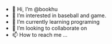 - 👋 Hi, I’m @bookhu
- 👀 I’m interested in baseball and game.
- 🌱 I’m currently learning programing
- 💞️ I’m looking to collaborate on
- 📫 How to reach me ...

<!---
bookhu/bookhu is a ✨ special ✨ repository because its `README.md` (this file) appears on your GitHub profile.
You can click the Preview link to take a look at your changes.
--->
